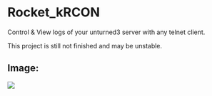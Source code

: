 # Rocket_kRCON
Control &amp; View logs of your unturned3 server with any telnet client.

This project is still not finished and may be unstable.

## Image:
![](http://i.imgur.com/udvr8DK.png)

